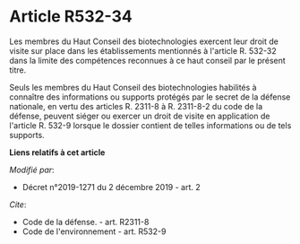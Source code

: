 # Article R532-34

Les membres du Haut Conseil des biotechnologies exercent leur droit de visite sur place dans les établissements mentionnés à
l'article R. 532-32 dans la limite des compétences reconnues à ce haut conseil par le présent titre. 

Seuls les membres du Haut Conseil des biotechnologies habilités à connaître des informations ou supports protégés par le
secret de la défense nationale, en vertu des articles R. 2311-8 à R. 2311-8-2 du code de la défense, peuvent siéger ou
exercer un droit de visite en application de l'article R. 532-9 lorsque le dossier contient de telles informations ou de tels
supports.

**Liens relatifs à cet article**

_Modifié par_:

  - Décret n°2019-1271 du 2 décembre 2019 - art. 2

_Cite_:

  - Code de la défense. - art. R2311-8
  - Code de l'environnement - art. R532-9
